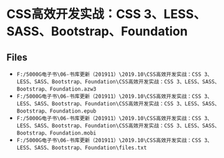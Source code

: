 # CSS高效开发实战：CSS 3、LESS、SASS、Bootstrap、Foundation

## Files

- `F:/5000G电子书\06-书库更新（201911）\2019.10\CSS高效开发实战：CSS 3、LESS、SASS、Bootstrap、Foundation\CSS高效开发实战：CSS 3、LESS、SASS、Bootstrap、Foundation.azw3`
- `F:/5000G电子书\06-书库更新（201911）\2019.10\CSS高效开发实战：CSS 3、LESS、SASS、Bootstrap、Foundation\CSS高效开发实战：CSS 3、LESS、SASS、Bootstrap、Foundation.epub`
- `F:/5000G电子书\06-书库更新（201911）\2019.10\CSS高效开发实战：CSS 3、LESS、SASS、Bootstrap、Foundation\CSS高效开发实战：CSS 3、LESS、SASS、Bootstrap、Foundation.mobi`
- `F:/5000G电子书\06-书库更新（201911）\2019.10\CSS高效开发实战：CSS 3、LESS、SASS、Bootstrap、Foundation\files.txt`
